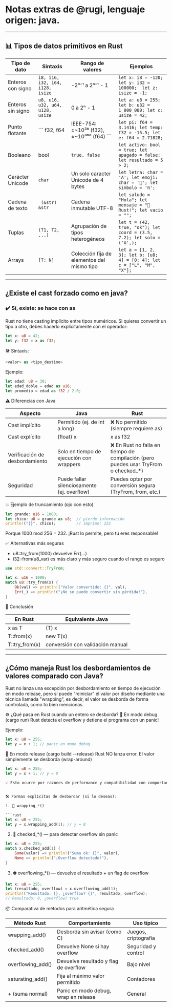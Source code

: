 # Notas extras de @rugi, lenguaje origen: java.
-------

## 📊 Tipos de datos primitivos en Rust
|Tipo de dato|	Sintaxis	| Rango de valores	| Ejemplos|
| --- | ---- | -----| ---- |
|Enteros con signo | ``` i8, i16, i32, i64, i128, isize ```|	-2ⁿ⁻¹ a 2ⁿ⁻¹ - 1	 | ``` let x: i8 = -120; let y: i32 = 100000;  let z: isize = -1; ``` |
|Enteros sin signo | ``` u8, u16, u32, u64, u128, usize  ``` |	0 a 2ⁿ - 1 |```	let a: u8 = 255; let b: u32 = 1_000_000; let c: usize = 42; ``` |
|Punto flotante | ``` f32, f64 |	IEEE-754: ±~10³⁸ (f32), ±~10³⁰⁸ (f64)  ``` |```	let pi: f64 = 3.1416; let temp: f32 = -15.5; let e: f64 = 2.71828; ``` |
|Booleano |	bool |	 ``` true, false  ``` | ```	let activo: bool = true; let apagado = false; let resultado = 5 > 2; ``` |
|Carácter Unicode |	 ``` char  ``` | Un solo caracter Unicode de 4 bytes | ``` let letra: char = 'A'; let emoji: char = '🚀'; let simbolo = 'π'; ``` |
|Cadena de texto | ```  (&str)	&str  ``` |	Cadena inmutable UTF-8 | ``` let saludo = "Hola"; let mensaje = "🦀 Rust!"; let vacio = "";  ```|
|Tuplas | ``` (T1, T2, ...)	  ``` | Agrupación de tipos heterogéneos	| ``` let t = (42, true, "ok"); let coord = (3.5, 7.2); let solo = ('A',); ``` |
|Arrays |	``` [T; N]   ```|	Colección fija de elementos del mismo tipo | ``` let a = [1, 2, 3]; let b: [u8; 4] = [0; 4]; let c = ["L", "M", "X"];  ```|

-------

## ¿Existe el cast forzado como en java?

### ✔️ Sí, existe: se hace con as
Rust no tiene casting implícito entre tipos numéricos. Si quieres convertir un tipo a otro, debes hacerlo explícitamente con el operador:

```rust
let x: u8 = 42;
let y: f32 = x as f32;
```

🛠️ Sintaxis:

```rust
<valor> as <tipo_destino>
```

Ejemplo:
```rust
let edad: u8 = 30;
let edad_doble = edad as u16;
let promedio = edad as f32 / 2.0;
```

⚠️ Diferencias con Java

| Aspecto |	Java	| Rust |
| --- |----| ---- | 
| Cast implícito	| Permitido (ej. de int a long) |	❌ No permitido (siempre requiere as)|
| Cast explícito	 | (float) x	|x as f32|
| Verificación de desbordamiento |	Solo en tiempo de ejecución con wrappers|	❌ En Rust no falla en tiempo de compilación (pero puedes usar TryFrom o checked_*)|
| Seguridad	| Puede fallar silenciosamente (ej. overflow) |	Puedes optar por conversión segura (TryFrom, from, etc.) |

💥 Ejemplo de truncamiento (ojo con esto)

```rust
let grande: u16 = 1000;
let chico: u8 = grande as u8;  // pierde información
println!("{}", chico);         // imprime: 232
```

Porque 1000 mod 256 = 232. ¡Rust lo permite, pero tú eres responsable!

✅ Alternativas más seguras

* u8::try_from(1000) devuelve Err(...)
* i32::from(u8_var) es más claro y más seguro cuando el rango es seguro

```rust
use std::convert::TryFrom;

let x: u16 = 1000;
match u8::try_from(x) {
    Ok(val) => println!("Valor convertido: {}", val),
    Err(_) => println!("¡No se puede convertir sin pérdida!"),
}
```

🦀 Conclusión

| En Rust	| Equivalente Java| 
|  --- | ---- |  
| x as T	 |  (T) x | 
| T::from(x)	|  new T(x) | 
| T::try_from(x) | 	conversión con validación manual | 

----
## ¿Cómo maneja Rust los desbordamientos de valores comparado con Java? 
Rust no lanza una excepción por desbordamiento en tiempo de ejecución en modo release, pero sí puede “reiniciar” el valor por diseño mediante una técnica llamada "wrapping", es decir, el valor se desborda de forma controlada, como tú bien mencionas.

⚙️ ¿Qué pasa en Rust cuando un entero se desborda?
🧪 En modo debug (cargo run)
Rust detecta el overflow y detiene el programa con un panic!

Ejemplo:

```rust 
let x: u8 = 255;
let y = x + 1; // panic en modo debug
```

🚀 En modo release (cargo build --release)
Rust NO lanza error. El valor simplemente se desborda (wrap-around)

```rust
let x: u8 = 255;
let y = x + 1; // y = 0

💡 Esto ocurre por razones de performance y compatibilidad con comportamiento de bajo nivel.


🛠️ Formas explícitas de desbordar (si lo deseas):

1. 🔁 wrapping_*()

```rust
let x: u8 = 255;
let y = x.wrapping_add(1); // y = 0
```

2. 📏 checked_*() — para detectar overflow sin panic

```rust
let x: u8 = 255;
match x.checked_add(1) {
    Some(valor) => println!("Suma ok: {}", valor),
    None => println!("¡Overflow detectado!"),
}
```

3. ⛔ overflowing_*() — devuelve el resultado + un flag de overflow

```rust
let x: u8 = 255;
let (resultado, overflow) = x.overflowing_add(1);
println!("Resultado: {}, ¿overflow? {}", resultado, overflow);
// Resultado: 0, ¿overflow? true
```

📦 Comparativa de métodos para aritmética segura

|Método Rust |	Comportamiento |	Uso típico|
| --- | --- |--- |
|wrapping_add()|	Desborda sin avisar (como C)|	Juegos, criptografía|
|checked_add()|	Devuelve None si hay overflow	|Seguridad y control|
|overflowing_add()|	Devuelve resultado y flag de overflow	|Bajo nivel|
|saturating_add()	|Fija al máximo valor permitido	| Contadores|
|+ (suma normal)	|Panic en modo debug, wrap en release	|General|
